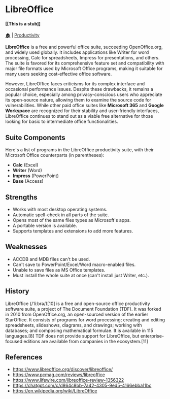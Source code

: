 # LibreOffice

####  [[This is a stub]]

[🏚️](../README.md) | [Productivity](/productivity/index.md)


**LibreOffice** is a free and powerful office suite, succeeding OpenOffice.org, and widely used globally. It includes applications like Writer for word processing, Calc for spreadsheets, Impress for presentations, and others. The suite is favored for its comprehensive feature set and compatibility with major file formats used by Microsoft Office programs, making it suitable for many users seeking cost-effective office software.

However, LibreOffice faces criticisms for its complex interface and occasional performance issues. Despite these drawbacks, it remains a popular choice, especially among privacy-conscious users who appreciate its open-source nature, allowing them to examine the source code for vulnerabilities. While other paid office suites like **Microsoft 365** and **Google Workspace** are recognized for their stability and user-friendly interfaces, LibreOffice continues to stand out as a viable free alternative for those looking for basic to intermediate office functionalities.

## Suite Components

Here's a list of programs in the LibreOffice productivity suite, with their Microsoft Office counterparts (in parentheses):

- **Calc** (Excel)
- **Writer** (Word)
- **Impress** (PowerPoint)
- **Base** (Access)

## Strengths

- Works with most desktop operating systems.
- Automatic spell-check in all parts of the suite.
- Opens most of the same files types as Microsoft's apps.
- A portable version is available.
- Supports templates and extensions to add more features.

## Weaknesses

- ACCDB and MDB files can't be used.
- Can't save to PowerPoint/Excel/Word macro-enabled files.
- Unable to save files as MS Office templates.
- Must install the whole suite at once (can't install just Writer, etc.).

## History

LibreOffice (/ˈliːbrə/)[10] is a free and open-source office productivity software suite, a project of The Document Foundation (TDF). It was forked in 2010 from OpenOffice.org, an open-sourced version of the earlier StarOffice. It consists of programs for word processing; creating and editing spreadsheets, slideshows, diagrams, and drawings; working with databases; and composing mathematical formulae. It is available in 115 languages.[8] TDF does not provide support for LibreOffice, but enterprise-focused editions are available from companies in the ecosystem.[11]

## References

- https://www.libreoffice.org/discover/libreoffice/
- https://www.pcmag.com/reviews/libreoffice
- https://www.lifewire.com/libreoffice-review-1356322
- https://chatgpt.com/c/d864c8bb-7a42-4305-9ed5-4166ebba11bc
- https://en.wikipedia.org/wiki/LibreOffice
